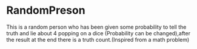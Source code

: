 # RandomPreson
This is a random person who has been given some probability to tell the truth and lie about 4 popping on a dice (Probability can be changed),after the result at the end there is a truth count.(Inspired from a math problem)
